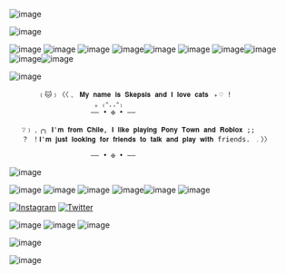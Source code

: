 ![image](https://github.com/user-attachments/assets/a94ae8e1-50fd-4baa-a68a-37c8b92e2036)

![image](https://github.com/user-attachments/assets/d289ee57-9004-42f3-816f-12dfc099f939)




![image](https://github.com/user-attachments/assets/24d98067-8b7a-48d3-9f26-c6789f486f18) ![image](https://github.com/user-attachments/assets/ad2c1a7b-f93c-46d0-8838-fd26ec6fc3a2) ![image](https://github.com/user-attachments/assets/c8b12738-0b5d-4e9d-bb89-c034518daae9) ![image](https://github.com/user-attachments/assets/6237030d-b352-4aad-ab0a-c3f3610582d7)![image](https://github.com/user-attachments/assets/82d9bfd5-b5cd-49fd-a43e-fe12aa25d14d)
![image](https://github.com/user-attachments/assets/9b3cbd41-1407-4f98-b30b-55166c4dae17)
![image](https://github.com/user-attachments/assets/e7e7ea20-0edf-41af-8513-f8c62c19692c)![image](https://github.com/user-attachments/assets/bf411943-0e0e-4460-96a8-b0dd71a016f5)
![image](https://github.com/user-attachments/assets/833f5c14-2eaf-4a7c-ba4a-00e52bde25ec)![image](https://github.com/user-attachments/assets/d51b6da7-e821-48ab-a180-f0a7f5b8d573)







![image](https://github.com/user-attachments/assets/5acab24a-c15e-4138-8432-212c89f75e06)



           ﹙🐱﹚〈〈﹑ 𝐌𝐲 𝐧𝐚𝐦𝐞 𝐢𝐬 𝐒𝐤𝐞𝐩𝐬𝐢𝐬 𝐚𝐧𝐝 𝐈 𝐥𝐨𝐯𝐞 𝐜𝐚𝐭𝐬 ﹢♡ ! 
                         。₍ᐢ..ᐢ₎          
                        —— • ✠ • ——
                                           
       ❔﹚﹐╭╮ 𝐈'𝐦 𝐟𝐫𝐨𝐦 𝐂𝐡𝐢𝐥𝐞, 𝐈 𝐥𝐢𝐤𝐞 𝐩𝐥𝐚𝐲𝐢𝐧𝐠 𝐏𝐨𝐧𝐲 𝐓𝐨𝐰𝐧 𝐚𝐧𝐝 𝐑𝐨𝐛𝐥𝐨𝐱 ;; 
       ？ ！𝐈'𝐦 𝐣𝐮𝐬𝐭 𝐥𝐨𝐨𝐤𝐢𝐧𝐠 𝐟𝐨𝐫 𝐟𝐫𝐢𝐞𝐧𝐝𝐬 𝐭𝐨 𝐭𝐚𝐥𝐤 𝐚𝐧𝐝 𝐩𝐥𝐚𝐲 𝐰𝐢𝐭𝐡 friends. ﹒〉〉
 
                        —— • ✠ • ——
 
![image](https://github.com/user-attachments/assets/7a64d7c9-c731-49fb-98c0-a84dbd36564f)


![image](https://github.com/user-attachments/assets/da66a2aa-8a48-40cd-9f60-d9668e53d0ef) ![image](https://github.com/user-attachments/assets/41fe3dbb-39b5-48ee-a0b8-643b6d27b759) ![image](https://github.com/user-attachments/assets/de985359-518b-41c3-910e-5d309d0be945) ![image](https://github.com/user-attachments/assets/0443a1b6-70d2-4b78-9ca5-e4bf51e9ea85)![image](https://github.com/user-attachments/assets/de4e9700-b5fb-49d4-8d3b-d46071e72cd0) ![image](https://github.com/user-attachments/assets/58d60b2e-ed08-4552-9119-6bfec63c485a)

[![Instagram](https://img.icons8.com/color/48/000000/instagram-new.png)](https://instagram.com/mr.centelle__) [![Twitter](https://img.icons8.com/color/48/000000/twitter--v1.png)](https://instagram.com/MziiiMix__)

 
 ![image](https://github.com/user-attachments/assets/8bf98abd-6db5-4a39-8f20-2f19ebf3d58d)
![image](https://github.com/user-attachments/assets/3d11d977-72bf-4c50-8174-3aa3b5a9ce7d) ![image](https://github.com/user-attachments/assets/eed18893-bf23-4564-ba1c-6d85ae2a434e)

![image](https://github.com/user-attachments/assets/e97e7a0d-76b6-41da-93a7-64dbb649505c)


![image](https://github.com/user-attachments/assets/3a590475-246d-46ed-a09e-83ec21b2a51a)


